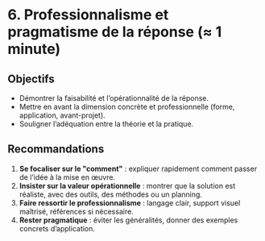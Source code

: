 # 6. Professionnalisme et pragmatisme de la réponse (≈ 1 minute)

## Objectifs
- Démontrer la faisabilité et l’opérationnalité de la réponse.
- Mettre en avant la dimension concrète et professionnelle (forme, application, avant-projet).
- Souligner l’adéquation entre la théorie et la pratique.

## Recommandations
1. **Se focaliser sur le "comment"** : expliquer rapidement comment passer de l’idée à la mise en œuvre.
2. **Insister sur la valeur opérationnelle** : montrer que la solution est réaliste, avec des outils, des méthodes ou un planning.
3. **Faire ressortir le professionnalisme** : langage clair, support visuel maîtrisé, références si nécessaire.
4. **Rester pragmatique** : éviter les généralités, donner des exemples concrets d’application.
